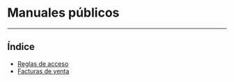 # Manuales públicos
-------------------

## Índice

  * [Reglas de acceso](./reglas_acceso/index.md)
  * [Facturas de venta](/areafacturacion/facturacion/facturascli/facturascli.md)
